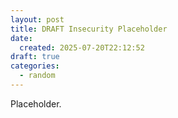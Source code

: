 ```yaml
---
layout: post
title: DRAFT Insecurity Placeholder
date:
  created: 2025-07-20T22:12:52
draft: true
categories:
  - random
---
```


<!-- more -->
Placeholder.